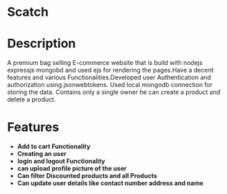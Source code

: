 # Scatch

# Description
A premium bag selling E-commerce website that is build with nodejs expressjs mongobd and used ejs for rendering the pages.Have a decent features and various Functionalities.Developed user Authentication and authorization using jsonwebtokens.
Used local mongodb connection for storing the data.
Contains only a single owner he can create a product and delete a product.

# Features

- **Add to cart Functionality**
- **Creating an user**
- **login and logout Functionality**
- **can upload profile picture of the user**
- **Can filter Discounted products and all Products**
- **Can update user details like contact number address and name**
